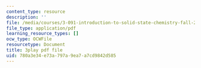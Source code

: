 ```yaml
---
content_type: resource
description: ''
file: /media/courses/3-091-introduction-to-solid-state-chemistry-fall-2018/780a3e34e73a797a9ea7a7cd9842d585_QyElbUb1QjI.pdf
file_type: application/pdf
learning_resource_types: []
ocw_type: OCWFile
resourcetype: Document
title: 3play pdf file
uid: 780a3e34-e73a-797a-9ea7-a7cd9842d585
---
```

